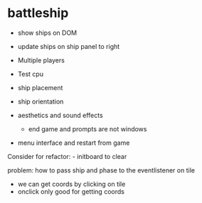 # battleship

- show ships on DOM
- update ships on ship panel to right

- Multiple players
- Test cpu
- ship placement
- ship orientation
- aesthetics and sound effects
  - end game and prompts are not windows
- menu interface and restart from game

Consider for refactor: - initboard to clear

problem: how to pass ship and phase to the eventlistener on tile

- we can get coords by clicking on tile
- onclick only good for getting coords
